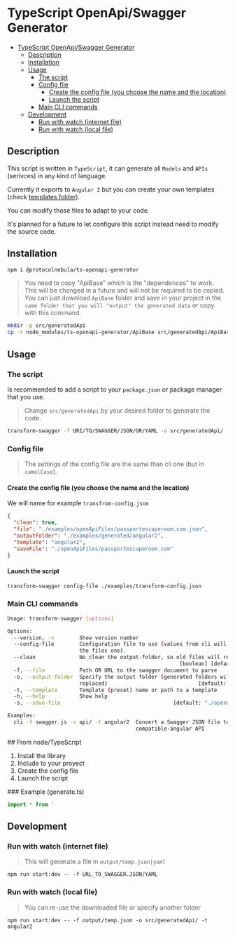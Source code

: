 # TypeScript OpenApi/Swagger Generator

- [TypeScript OpenApi/Swagger Generator](#typescript-openapiswagger-generator)
  - [Description](#description)
  - [Installation](#installation)
  - [Usage](#usage)
    - [The script](#the-script)
    - [Config file](#config-file)
      - [Create the config file (you choose the name and the location)](#create-the-config-file-you-choose-the-name-and-the-location)
      - [Launch the script](#launch-the-script)
    - [Main CLI commands](#main-cli-commands)
  - [Development](#development)
    - [Run with watch (internet file)](#run-with-watch-internet-file)
    - [Run with watch (local file)](#run-with-watch-local-file)

## Description

This script is written in `TypeScript`, it can generate all `Models` and `APIs` (serivces) in any kind of language.

Currently it exports to `Angular 2` but you can create your own templates (check [templates folder](templates)).

You can modify those files to adapt to your code.

It's planned for a future to let configure this script instead need to modify the source code.

## Installation

```bash
npm i @protocolnebula/ts-openapi-generator
```

> You need to copy "ApiBase" which is the "dependences" to work. This will be changed in a future and will not be required to be copied.
> You can just download `ApiBase` folder and save in your project in the `same folder that you will "output" the generated data` or copy with this command.

```bash
mkdir -p src/generatedApi
cp -r node_modules/ts-openapi-generator/ApiBase src/generatedApi/ApiBase
```

## Usage

### The script

Is recommended to add a script to your `package.json` or package manager that you use.

> Change `src/generatedApi` by your desired folder to generate the code.

```bash
transform-swagger -f URI/TO/SWAGGER/JSON/OR/YAML -o src/generatedApi/ -t angular2
```

### Config file

> The settings of the config file are the same than cli one (but in `camelCase`).

#### Create the config file (you choose the name and the location)

We will name for example `transfrom-config.json`

```json
{
  "clean": true,
  "file": "./examples/openApiFiles/passportescaperoom.com.json",
  "outputFolder": "./examples/generated/angular2",
  "template": "angular2",
  "saveFile": "./openApiFiles/passportescaperoom.com"
}
```

#### Launch the script

```bash
transform-swagger config-file ./examples/transform-config.json
```

### Main CLI commands

```bash
Usage: transform-swagger [options]

Options:
  --version, -v        Show version number                             [boolean]
  --config-file        Configuration file to use (values from cli will overwrite
                       the files one).
  --clean              No clean the output-folder, so old files will remain
                                                       [boolean] [default: true]
  -f, --file           Path OR URL to the swagger document to parse   [required]
  -o, --output-folder  Specify the output folder (generated folders will be
                       replaced)                             [default: "output"]
  -t, --template       Template (preset) name or path to a template
  -h, --help           Show help                                       [boolean]
  -s, --save-file                                    [default: "./openapi_temp"]

Examples:
  cli -f swagger.js -o api/ -t angular2  Convert a Swagger JSON file to
                                         compatible-angular API
```

## From node/TypeScript

1. Install the library
2. Include to your proyect
3. Create the config file
4. Launch the script

### Example (generate.ts)

```ts
import * from '
```

## Development

### Run with watch (internet file)

> This will generate a file in `output/temp.json|yaml`

```
npm run start:dev -- -f URL_TO_SWAGGER.JSON/YAML
```


### Run with watch (local file)

> You can re-use the downloaded file or specify another folder

```
npm run start:dev -- -f output/temp.json -o src/generatedApi/ -t angular2
```

